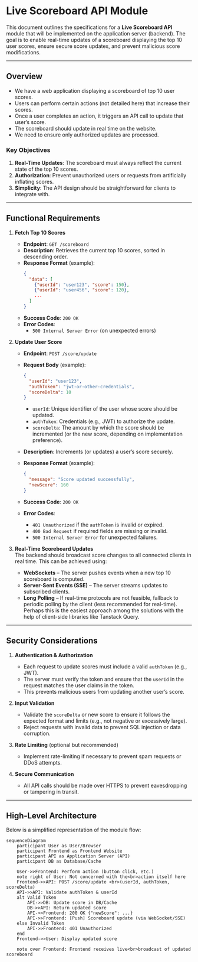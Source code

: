 # Live Scoreboard API Module

This document outlines the specifications for a **Live Scoreboard API** module that will be implemented on the application server (backend). The goal is to enable real-time updates of a scoreboard displaying the top 10 user scores, ensure secure score updates, and prevent malicious score modifications.

---

## Overview

- We have a web application displaying a scoreboard of top 10 user scores.
- Users can perform certain actions (not detailed here) that increase their scores.
- Once a user completes an action, it triggers an API call to update that user’s score.
- The scoreboard should update in real time on the website.
- We need to ensure only authorized updates are processed.

### Key Objectives

1. **Real-Time Updates**: The scoreboard must always reflect the current state of the top 10 scores.
2. **Authorization**: Prevent unauthorized users or requests from artificially inflating scores.
3. **Simplicity**: The API design should be straightforward for clients to integrate with.

---

## Functional Requirements

1. **Fetch Top 10 Scores**

   - **Endpoint**: `GET /scoreboard`
   - **Description**: Retrieves the current top 10 scores, sorted in descending order.
   - **Response Format** (example):
     ```json
     {
       "data": [
         {"userId": "user123", "score": 150},
         {"userId": "user456", "score": 120},
         ...
       ]
     }
     ```
   - **Success Code**: `200 OK`
   - **Error Codes**:
     - `500 Internal Server Error` (on unexpected errors)

2. **Update User Score**

   - **Endpoint**: `POST /score/update`
   - **Request Body** (example):

     ```json
     {
       "userId": "user123",
       "authToken": "jwt-or-other-credentials",
       "scoreDelta": 10
     }
     ```

     - `userId`: Unique identifier of the user whose score should be updated.
     - `authToken`: Credentials (e.g., JWT) to authorize the update.
     - `scoreDelta`: The amount by which the score should be incremented (or the new score, depending on implementation preference).

   - **Description**: Increments (or updates) a user’s score securely.
   - **Response Format** (example):
     ```json
     {
       "message": "Score updated successfully",
       "newScore": 160
     }
     ```
   - **Success Code**: `200 OK`
   - **Error Codes**:
     - `401 Unauthorized` if the `authToken` is invalid or expired.
     - `400 Bad Request` if required fields are missing or invalid.
     - `500 Internal Server Error` for unexpected failures.

3. **Real-Time Scoreboard Updates**  
   The backend should broadcast score changes to all connected clients in real time. This can be achieved using:
   - **WebSockets** – The server pushes events when a new top 10 scoreboard is computed. 
   - **Server-Sent Events (SSE)** – The server streams updates to subscribed clients.
   - **Long Polling** – If real-time protocols are not feasible, fallback to periodic polling by the client (less recommended for real-time). Perhaps this is the easiest approach among the solutions with the help of client-side libraries like Tanstack Query.

---

## Security Considerations

1. **Authentication & Authorization**

   - Each request to update scores must include a valid `authToken` (e.g., JWT).
   - The server must verify the token and ensure that the `userId` in the request matches the user claims in the token.
   - This prevents malicious users from updating another user’s score.

2. **Input Validation**

   - Validate the `scoreDelta` or new score to ensure it follows the expected format and limits (e.g., not negative or excessively large).
   - Reject requests with invalid data to prevent SQL injection or data corruption.

3. **Rate Limiting** (optional but recommended)

   - Implement rate-limiting if necessary to prevent spam requests or DDoS attempts.

4. **Secure Communication**
   - All API calls should be made over HTTPS to prevent eavesdropping or tampering in transit.

---

## High-Level Architecture

Below is a simplified representation of the module flow:

```mermaid
sequenceDiagram
    participant User as User/Browser
    participant Frontend as Frontend Website
    participant API as Application Server (API)
    participant DB as Database/Cache

    User->>Frontend: Perform action (button click, etc.)
    note right of User: Not concerned with the<br>action itself here
    Frontend->>API: POST /score/update <br>(userId, authToken, scoreDelta)
    API->>API: Validate authToken & userId
    alt Valid Token
        API->>DB: Update score in DB/Cache
        DB->>API: Return updated score
        API->>Frontend: 200 OK {"newScore": ...}
        API->>Frontend: [Push] Scoreboard update (via WebSocket/SSE)
    else Invalid Token
        API->>Frontend: 401 Unauthorized
    end
    Frontend->>User: Display updated score

    note over Frontend: Frontend receives live<br>broadcast of updated scoreboard
```
